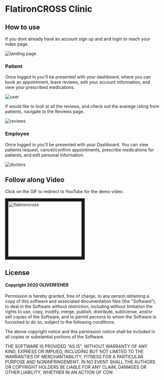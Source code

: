 # FlatironCROSS Clinic
## How to use
If you dont already have an account sign up and and login to reach your index page.

![landing page](https://media.giphy.com/media/h6gWYG7xYyYHv0YSr9/giphy.gif)

### Patient
Once logged in you'll be presented with your dashboard, where you can book an appointment, leave reviews, edit your account information, and view your prescribed medications.

![user](https://media.giphy.com/media/SUiwqsv5m8LpkGXTIf/giphy.gif)


If would like to look at all the reviews, and check out the avarege rating from patients, navigate to the Reviews page.

![reviews](https://media.giphy.com/media/XcActeimGJtXFrl1RJ/giphy.gif)


### Employee
Once logged in you'll be presented with your Dashboard. You can view patients request, cancel/confirm appointments, prescribe medications for patients, and edit personal information.

![doctors](https://media.giphy.com/media/VGskqCNjA18eVaQOFi/giphy.gif)


## Follow along Video
Click on the GIF to redirect to YouTube for the demo video.

<a href="https://www.youtube.com/watch?v=6r1kZx5raBI&t=7s" target="_blank">
    <img src="https://media.giphy.com/media/h6gWYG7xYyYHv0YSr9/giphy.gif" alt="flatironcross " width="240" height="180" border="10"/>
</a> 


## License
#### Copyright 2020 OLIVERFEHER

Permission is hereby granted, free of charge, to any person obtaining a copy of this software and associated documentation files (the "Software"), to deal in the Software without restriction, including without limitation the rights to use, copy, modify, merge, publish, distribute, sublicense, and/or sell copies of the Software, and to permit persons to whom the Software is furnished to do so, subject to the following conditions:

The above copyright notice and this permission notice shall be included in all copies or substantial portions of the Software.

THE SOFTWARE IS PROVIDED "AS IS", WITHOUT WARRANTY OF ANY KIND, EXPRESS OR IMPLIED, INCLUDING BUT NOT LIMITED TO THE WARRANTIES OF MERCHANTABILITY, FITNESS FOR A PARTICULAR PURPOSE AND NONINFRINGEMENT. IN NO EVENT SHALL THE AUTHORS OR COPYRIGHT HOLDERS BE LIABLE FOR ANY CLAIM, DAMAGES OR OTHER LIABILITY, WHETHER IN AN ACTION OF CON
